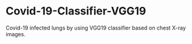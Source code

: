 # Covid-19-Classifier-VGG19
Covid-19 infected lungs by using VGG19 classifier based on chest X-ray images.
